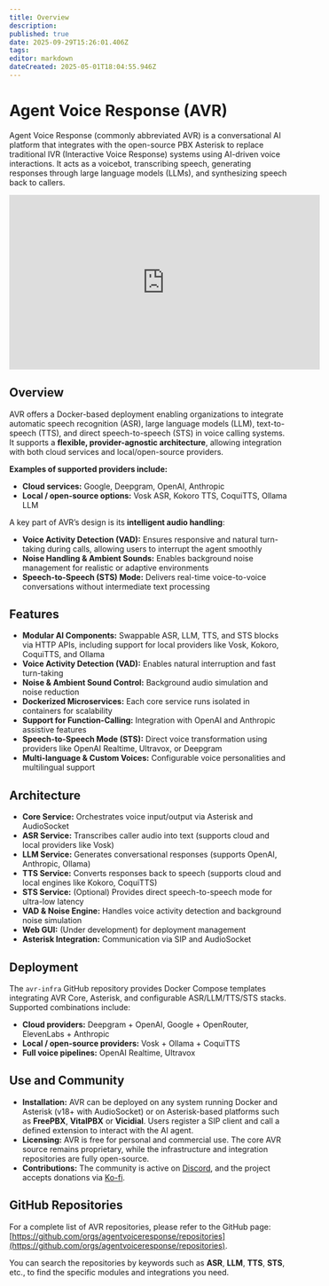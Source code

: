 ```yaml
---
title: Overview
description: 
published: true
date: 2025-09-29T15:26:01.406Z
tags: 
editor: markdown
dateCreated: 2025-05-01T18:04:55.946Z
---
```


# Agent Voice Response (AVR)

Agent Voice Response (commonly abbreviated AVR) is a conversational AI platform that integrates with the open-source PBX Asterisk to replace traditional IVR (Interactive Voice Response) systems using AI-driven voice interactions. It acts as a voicebot, transcribing speech, generating responses through large language models (LLMs), and synthesizing speech back to callers.

<iframe width="560" height="315" src="https://www.youtube.com/embed/WMRlupB-sI8?si=eJ8OkPoFSRRgbix9" frameborder="0" allowfullscreen></iframe>



## Overview

AVR offers a Docker-based deployment enabling organizations to integrate automatic speech recognition (ASR), large language models (LLM), text-to-speech (TTS), and direct speech-to-speech (STS) in voice calling systems. It supports a **flexible, provider-agnostic architecture**, allowing integration with both cloud services and local/open-source providers.  

**Examples of supported providers include:**  
- **Cloud services:** Google, Deepgram, OpenAI, Anthropic  
- **Local / open-source options:** Vosk ASR, Kokoro TTS, CoquiTTS, Ollama LLM  

A key part of AVR’s design is its **intelligent audio handling**:  
- **Voice Activity Detection (VAD):** Ensures responsive and natural turn-taking during calls, allowing users to interrupt the agent smoothly  
- **Noise Handling & Ambient Sounds:** Enables background noise management for realistic or adaptive environments  
- **Speech-to-Speech (STS) Mode:** Delivers real-time voice-to-voice conversations without intermediate text processing

## Features

- **Modular AI Components:** Swappable ASR, LLM, TTS, and STS blocks via HTTP APIs, including support for local providers like Vosk, Kokoro, CoquiTTS, and Ollama  
- **Voice Activity Detection (VAD):** Enables natural interruption and fast turn-taking  
- **Noise & Ambient Sound Control:** Background audio simulation and noise reduction  
- **Dockerized Microservices:** Each core service runs isolated in containers for scalability  
- **Support for Function-Calling:** Integration with OpenAI and Anthropic assistive features  
- **Speech-to-Speech Mode (STS):** Direct voice transformation using providers like OpenAI Realtime, Ultravox, or Deepgram  
- **Multi-language & Custom Voices:** Configurable voice personalities and multilingual support

## Architecture

- **Core Service:** Orchestrates voice input/output via Asterisk and AudioSocket  
- **ASR Service:** Transcribes caller audio into text (supports cloud and local providers like Vosk)  
- **LLM Service:** Generates conversational responses (supports OpenAI, Anthropic, Ollama)  
- **TTS Service:** Converts responses back to speech (supports cloud and local engines like Kokoro, CoquiTTS)  
- **STS Service:** (Optional) Provides direct speech-to-speech mode for ultra-low latency  
- **VAD & Noise Engine:** Handles voice activity detection and background noise simulation  
- **Web GUI:** (Under development) for deployment management  
- **Asterisk Integration:** Communication via SIP and AudioSocket

## Deployment

The `avr-infra` GitHub repository provides Docker Compose templates integrating AVR Core, Asterisk, and configurable ASR/LLM/TTS/STS stacks.  
Supported combinations include:  
- **Cloud providers:** Deepgram + OpenAI, Google + OpenRouter, ElevenLabs + Anthropic  
- **Local / open-source providers:** Vosk + Ollama + CoquiTTS  
- **Full voice pipelines:** OpenAI Realtime, Ultravox  

## Use and Community

- **Installation:** AVR can be deployed on any system running Docker and Asterisk (v18+ with AudioSocket) or on Asterisk-based platforms such as **FreePBX**, **VitalPBX** or **Vicidial**. Users register a SIP client and call a defined extension to interact with the AI agent.  
- **Licensing:** AVR is free for personal and commercial use. The core AVR source remains proprietary, while the infrastructure and integration repositories are fully open-source.  
- **Contributions:** The community is active on [Discord](https://discord.com/invite/MUd3y7eGVF), and the project accepts donations via [Ko-fi](https://ko-fi.com/agentvoiceresponse).  

## GitHub Repositories

For a complete list of AVR repositories, please refer to the GitHub page: [https://github.com/orgs/agentvoiceresponse/repositories](https://github.com/orgs/agentvoiceresponse/repositories).  

You can search the repositories by keywords such as **ASR**, **LLM**, **TTS**, **STS**, etc., to find the specific modules and integrations you need.